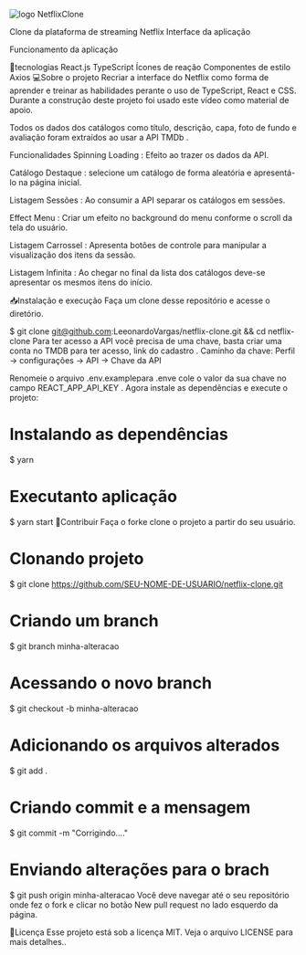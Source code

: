 ![logo](https://user-images.githubusercontent.com/100389401/215268460-b73e0f4c-74f5-44ff-910f-e1d15d9b0cb0.svg)
NetflixClone

Clone da plataforma de streaming Netflix
Interface da aplicação

Funcionamento da aplicação

🚀tecnologias
React.js
TypeScript
Ícones de reação
Componentes de estilo
Axios
💻Sobre o projeto
Recriar a interface do Netflix como forma de aprender e treinar as habilidades perante o uso de TypeScript, React e CSS. Durante a construção deste projeto foi usado este vídeo como material de apoio.

Todos os dados dos catálogos como título, descrição, capa, foto de fundo e avaliação foram extraídos ao usar a API TMDb .

Funcionalidades
 Spinning Loading : Efeito ao trazer os dados da API.

 Catálogo Destaque : selecione um catálogo de forma aleatória e apresentá-lo na página inicial.

 Listagem Sessões : Ao consumir a API separar os catálogos em sessões.

 Effect Menu : Criar um efeito no background do menu conforme o scroll da tela do usuário.


 Listagem Carrossel : Apresenta botões de controle para manipular a visualização dos itens da sessão.

 Listagem Infinita : Ao chegar no final da lista dos catálogos deve-se apresentar os mesmos itens do início.

📥Instalação e execução
Faça um clone desse repositório e acesse o diretório.

$ git clone git@github.com:LeeonardoVargas/netflix-clone.git && cd netflix-clone
Para ter acesso a API você precisa de uma chave, basta criar uma conta no TMDB para ter acesso, link do cadastro . Caminho da chave: Perfil -> configurações -> API -> Chave da API

Renomeie o arquivo .env.examplepara .enve cole o valor da sua chave no campo REACT_APP_API_KEY . Agora instale as dependências e execute o projeto:

# Instalando as dependências
$ yarn

# Executanto aplicação
$ yarn start
💪Contribuir
Faça o forke clone o projeto a partir do seu usuário.

# Clonando projeto
$ git clone https://github.com/SEU-NOME-DE-USUARIO/netflix-clone.git

# Criando um branch
$ git branch minha-alteracao

# Acessando o novo branch
$ git checkout -b minha-alteracao

# Adicionando os arquivos alterados
$ git add .

# Criando commit e a mensagem
$ git commit -m "Corrigindo...."

# Enviando alterações para o brach
$ git push origin minha-alteracao
Você deve navegar até o seu repositório onde fez o fork e clicar no botão New pull request no lado esquerdo da página.

📝Licença
Esse projeto está sob a licença MIT. Veja o arquivo LICENSE para mais detalhes..
